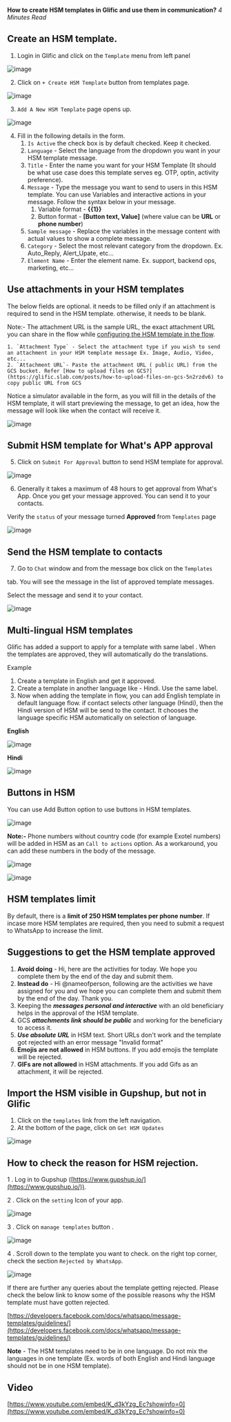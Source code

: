 **How to create HSM templates in Glific and use them in communication?** _4 Minutes Read_

## Create an HSM template.

1. Login in Glific and click on the `Template` menu from left panel

![image](https://user-images.githubusercontent.com/32592458/212644749-e6b08f36-8ea8-4048-afc3-a9e8a57cf939.png)

2. Click on `+ Create HSM Template` button from templates page.

![image](https://user-images.githubusercontent.com/32592458/212644822-f9cb177b-11ec-4be5-b22c-c1ba94e530fa.png)

3. `Add A New HSM Template` page opens up.

![image](https://user-images.githubusercontent.com/32592458/212645848-d93dfd10-a5c7-48aa-8ea6-c39823029245.png)



4. Fill in the following details in the form.
    1. `Is Active` the check box is by default checked. Keep it checked.
    1. `Language` - Select the language from the dropdown you want in your HSM template message.
    1. `Title` - Enter the name you want for your HSM Template (It should be what use case does this template serves eg. OTP, optin, activity preference).
    1. `Message` - Type the message you want to send to users in this HSM template. You can use Variables and interactive actions in your message. Follow the syntax below in your message.
        1. Variable format - **{{1}}**
        1. Button format - **[Button text, Value]** (where value can be **URL** or **phone number**)
    1. `Sample message` - Replace the variables in the message content with actual values to show a complete message.
    1. `Category` - Select the most relevant category from the dropdown. Ex. Auto_Reply, Alert_Upate, etc…
    1. `Element Name`  - Enter the element name. Ex. support, backend ops, marketing, etc…

## Use attachments in your HSM templates

The below fields are optional. it needs to be filled only if an attachment is required to send in the HSM template.  otherwise, it needs to be blank.

Note:- The attachment URL is the sample URL, the exact attachment URL you can share in the flow while [configuring the HSM template in the flow](https://glific.slab.com/public/posts/onsxurj4).

    1. `Attachment Type` - Select the attachment type if you wish to send an attachment in your HSM template message Ex. Image, Audio, Video, etc...
    2. `Attachment URL`- Paste the attachment URL ( public URL) from the GCS bucket. Refer [How to upload files on GCS?](https://glific.slab.com/posts/how-to-upload-files-on-gcs-5n2rzdv6) to copy public URL from GCS

Notice a simulator available in the form, as you will fill in the details of the HSM template, it will start previewing the message, to get an idea, how the message will look like when the contact will receive it.

![image](https://user-images.githubusercontent.com/32592458/212645895-1db59ed5-67ae-4c23-a44f-b1407d20a017.png)

## Submit HSM template for What&#39;s APP approval

5.  Click on `Submit For Approval` button to send HSM template for approval.



![image](https://user-images.githubusercontent.com/32592458/212645922-d0314314-797d-4e4c-8eb4-dfde69730d76.png)

6.  Generally it takes a maximum of 48 hours to get approval from What&#39;s App. Once you get your message approved. You can send it to your contacts.

Verify the `status` of your message turned **Approved** from `Templates` page

![image](https://user-images.githubusercontent.com/32592458/212645959-61f85d9c-d6f6-498d-8f4c-f5156b47bdb8.png)



## Send the HSM template to contacts



7.  Go to `Chat` window and from the message box click on the `Templates`

tab.  You will see the message in the list of approved template messages.

Select the message and send it to your contact.

![image](https://user-images.githubusercontent.com/32592458/212645992-684ba1f5-b9ac-4c98-b9cf-8595ba8e245a.png)



## Multi-lingual HSM templates

Glific has added a support to apply for a template with same label . When the templates are approved, they will automatically do the translations.

Example

1. Create a template in English and get it approved.
1. Create a template in another language like - Hindi. Use the same label.
1. Now when adding the template in flow, you can add English template in default language flow. if contact selects other language (Hindi),  then the Hindi version of HSM will be send to the contact. It chooses the language specific HSM automatically on selection of language.

**English**

![image](https://user-images.githubusercontent.com/32592458/212646029-1cc63558-4fbe-49c4-aa7e-f1fcef154090.png)



**Hindi**

![image](https://user-images.githubusercontent.com/32592458/212646065-c7f47dee-25dd-4a24-b4d0-011ad99bd6aa.png)



##  Buttons in HSM

You can use Add Button option to use buttons in HSM templates.



![image](https://user-images.githubusercontent.com/32592458/212646089-81fc91ec-50e3-4751-bfa3-473bc7ba305b.png)

**Note:-** Phone numbers without country code (for example Exotel numbers) will be added in HSM as an `Call to actions` option. As a workaround, you can add these numbers in the body of the message.

![image](https://user-images.githubusercontent.com/32592458/212646126-0f133851-796a-44c8-99a6-1acb65dab858.png)



![image](https://user-images.githubusercontent.com/32592458/212646161-fd0cf852-8e80-4b93-94d0-6d8f2eba5fd2.png)

## HSM templates limit

By default, there is a **limit of 250 HSM templates per phone number**. If incase more HSM templates are required, then you need to submit a request to WhatsApp to increase the limit.

## Suggestions to get the HSM template approved

1. **Avoid doing** - Hi, here are the activities for today. We hope you complete them by the end of the day and submit them.
1. **Instead do** - Hi @nameofperson, following are the activities we have assigned for you and we hope you can complete them and submit them by the end of the day. Thank you.
1. Keeping the **_messages personal and interactive_** with an old beneficiary helps in the approval of the HSM template.
1. GCS **_attachments link should be public_** and working for the beneficiary to access it.
1. **_Use absolute URL_** in HSM text. Short URLs don&#39;t work and the template got rejected with an error message &quot;Invalid format&quot;
1. **Emojis are not allowed** in HSM buttons. If you add emojis the template will be rejected.
1. **GIFs are not allowed** in HSM attachments. If you add Gifs as an attachment, it will be rejected.

## Import the HSM visible in Gupshup, but not in Glific

1. Click on the `templates` link from the left navigation.
1. At the bottom of the page, click on `Get HSM Updates`

![image](https://user-images.githubusercontent.com/32592458/212646203-1a4bcb05-8486-46df-92cf-d2ec512dd677.png)

## How to check the reason for HSM rejection.

1 . Log in to Gupshup ([https://www.gupshup.io/](https://www.gupshup.io/)).

2 .  Click on the `setting` Icon of your app.

![image](https://user-images.githubusercontent.com/32592458/212646256-0c2b8344-fd51-4799-9864-ba3bdd7aa782.png)



3 . Click on `manage templates` button .

![image](https://user-images.githubusercontent.com/32592458/212646283-dd377e27-519d-428f-8cdd-9355b53a9480.png)



4 .  Scroll down to the template you want to check. on the right top corner, check the section `Rejected by WhatsApp`.

![image](https://user-images.githubusercontent.com/32592458/212646394-dbc4f9ef-3014-4f8d-807f-fc97064bf37f.png)



If there are further any queries about the template getting rejected. Please check the below link to know some of the possible reasons why the HSM template must have gotten rejected.

[https://developers.facebook.com/docs/whatsapp/message-templates/guidelines/](https://developers.facebook.com/docs/whatsapp/message-templates/guidelines/)

**Note** - The HSM templates need to be in one language. Do not mix the languages in one template (Ex. words of both English and Hindi language should not be in one HSM template).



## Video

[https://www.youtube.com/embed/K_d3kYzg_Ec?showinfo=0](https://www.youtube.com/embed/K_d3kYzg_Ec?showinfo=0)
